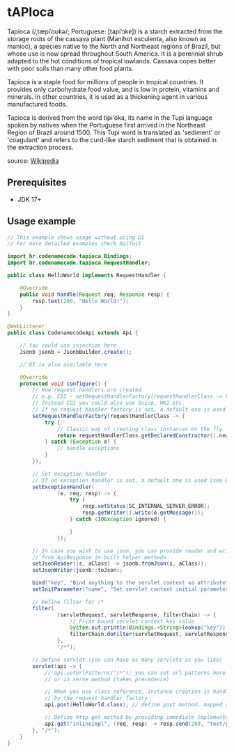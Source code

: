 # tAPIoca

Tapioca (/ˌtæpiˈoʊkə/; Portuguese: [tapiˈɔkɐ]) is a starch extracted from the storage roots of the cassava plant (Manihot esculenta, also known as manioc), a species native to the North and Northeast regions of Brazil, but whose use is now spread throughout South America. It is a perennial shrub adapted to the hot conditions of tropical lowlands. Cassava copes better with poor soils than many other food plants.

Tapioca is a staple food for millions of people in tropical countries. It provides only carbohydrate food value, and is low in protein, vitamins and minerals. In other countries, it is used as a thickening agent in various manufactured foods.

Tapioca is derived from the word tipi'óka, its name in the Tupi language spoken by natives when the Portuguese first arrived in the Northeast Region of Brazil around 1500. This Tupi word is translated as 'sediment' or 'coagulant' and refers to the curd-like starch sediment that is obtained in the extraction process.

source: [Wikipedia](https://en.wikipedia.org/wiki/Tapioca)

## Prerequisites

* JDK 17+

## Usage example

```java
// This example shows usage without using DI
// For more detailed examples check ApiTest

import hr.codenamecode.tapioca.Bindings;
import hr.codenamecode.tapioca.RequestHandler;

public class HelloWorld implements RequestHandler {

    @Override
    public void handle(Request req, Response resp) {
        resp.text(200, "Hello World!");
    }
}

@WebListener
public class CodenamecodeApi extends Api {

    // You could use injection here
    Jsonb jsonb = JsonbBuilder.create();

    // DI is also available here

    @Override
    protected void configure() {
        // How request handlers are created
        // e.g. CDI - setRequestHandlerFactory(requestHandlerClass -> CDI.current().select(requestHandlerClass).get());
        // Instead CDI you could also use Guice, HK2 etc.
        // If no request handler factory is set, a default one is used (see Defaults.DEFAULT_REQUEST_HANDLER_FACTORY)
        setRequestHandlerFactory(requestHandlerClass -> {
            try {
                // Classic way of creating class instances on the fly
                return requestHandlerClass.getDeclaredConstructor().newInstance();
            } catch (Exception e) {
                // handle exceptions
            }
        });

        // Set exception handler
        // If no exception handler is set, a default one is used (see Defaults.DEFAULT_EXCEPTION_HANDLER)
        setExceptionHandler(
                (e, req, resp) -> {
                    try {
                        resp.setStatus(SC_INTERNAL_SERVER_ERROR);
                        resp.getWriter().write(e.getMessage());
                    } catch (IOException ignored) {

                    }
                });

        // In case you wish to use json, you can provide reader and writer to benefit
        // from ApiResponse in-built helper methods
        setJsonReader((s, aClass) -> jsonb.fromJson(s, aClass));
        setJsonWriter(jsonb::toJson);

        bind("key", "Bind anything to the servlet context as attribute");
        setInitParameter("name", "Set servlet context initial parameter");

        // Define filter for /*
        filter(
                (servletRequest, servletResponse, filterChain) -> {
                    // Print bound servlet context key value
                    System.out.println(Bindings.<String>lookup("key"));
                    filterChain.doFilter(servletRequest, servletResponse);
                },
                "/*");

        // Define servlet (you can have as many servlets as you like)
        servlet(api -> {
            // api.setUrlPatterns("/*"); you can set url patterns here
            // or in serve method (takes precedence)

            // When you use class reference, instance creation is handled
            // by the request handler factory
            api.post(HelloWorld.class); // define post method, mapped as "" path

            // Define http get method by providing immediate implementation
            api.get("inlineImpl", (req, resp) -> resp.send(200, "text/plain", "inline impl.".getBytes()));
        }, "/*");
    }
}
```